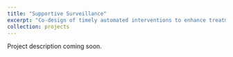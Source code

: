 ```yaml
---
title: "Supportive Surveillance"
excerpt: "Co-design of timely automated interventions to enhance treatment of obsessive compulsive disorder (OCD)<br/><img src='/images/SupSur.png'>"
collection: projects
---
```


Project description coming soon.
